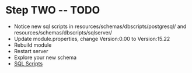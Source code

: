 Step TWO -- TODO
================
* Notice new sql scripts in resources/schemas/dbscripts/postgresql/ and resources/schemas/dbscripts/sqlserver/
* Update module.properties, change Version:0.00 to Version:15.22
* Rebuild module
* Restart server
* Explore your new schema
* [SQL Scripts](https://www.labkey.org/home/Documentation/wiki-page.view?name=sqlScripts)
